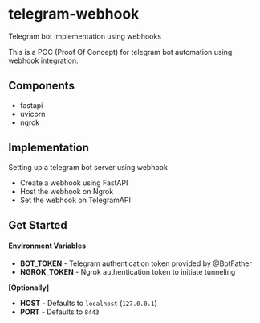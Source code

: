 # telegram-webhook
Telegram bot implementation using webhooks

This is a POC (Proof Of Concept) for telegram bot automation using webhook integration.

## Components
- fastapi
- uvicorn
- ngrok

## Implementation
Setting up a telegram bot server using webhook
- Create a webhook using FastAPI
- Host the webhook on Ngrok
- Set the webhook on TelegramAPI

## Get Started

#### Environment Variables
- **BOT_TOKEN** - Telegram authentication token provided by @BotFather
- **NGROK_TOKEN** - Ngrok authentication token to initiate tunneling

**[Optionally]**
- **HOST** - Defaults to `localhost` (`127.0.0.1`)
- **PORT** - Defaults to `8443`
